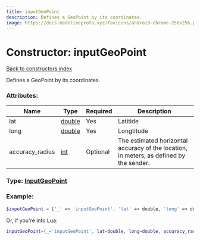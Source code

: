 ```yaml
---
title: inputGeoPoint
description: Defines a GeoPoint by its coordinates.
image: https://docs.madelineproto.xyz/favicons/android-chrome-256x256.png
---
```

# Constructor: inputGeoPoint  
[Back to constructors index](index.md)



Defines a GeoPoint by its coordinates.

### Attributes:

| Name     |    Type       | Required | Description |
|----------|---------------|----------|-------------|
|lat|[double](../types/double.md) | Yes|Latitide|
|long|[double](../types/double.md) | Yes|Longtitude|
|accuracy\_radius|[int](../types/int.md) | Optional|The estimated horizontal accuracy of the location, in meters; as defined by the sender.|



### Type: [InputGeoPoint](../types/InputGeoPoint.md)


### Example:

```php
$inputGeoPoint = ['_' => 'inputGeoPoint', 'lat' => double, 'long' => double, 'accuracy_radius' => int];
```  


Or, if you're into Lua:

```lua
inputGeoPoint={_='inputGeoPoint', lat=double, long=double, accuracy_radius=int}

```


